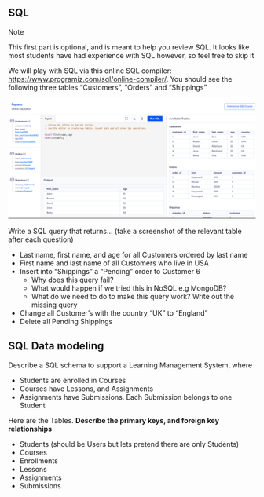## SQL

> [!NOTE]
> This first part is optional, and is meant to help you review SQL. It looks like most students have had experience with SQL however, so feel free to skip it

We will play with SQL via this online SQL compiler: https://www.programiz.com/sql/online-compiler/. You should see the following three tables “Customers”, “Orders” and “Shippings”

![alt text](image-4.png)

Write a SQL query that returns… (take a screenshot of the relevant table after each question)

- Last name, first name, and age for all Customers ordered by last name
- First name and last name of all Customers who live in USA
- Insert into “Shippings” a “Pending” order to Customer 6
  - Why does this query fail?
  - What would happen if we tried this in NoSQL e.g MongoDB?
  - What do we need to do to make this query work? Write out the missing query
- Change all Customer’s with the country “UK” to “England”
- Delete all Pending Shippings

## SQL Data modeling

Describe a SQL schema to support a Learning Management System, where

- Students are enrolled in Courses
- Courses have Lessons, and Assignments
- Assignments have Submissions. Each Submission belongs to one Student

Here are the Tables. **Describe the primary keys, and foreign key relationships**

- Students (should be Users but lets pretend there are only Students)
- Courses
- Enrollments
- Lessons
- Assignments
- Submissions

